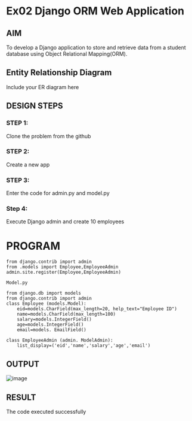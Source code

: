 # Ex02 Django ORM Web Application

## AIM
To develop a Django application to store and retrieve data from a student database using Object Relational Mapping(ORM).

## Entity Relationship Diagram

Include your ER diagram here

## DESIGN STEPS

### STEP 1:
Clone the problem from the github

### STEP 2:
Create a new app

### STEP 3:
Enter the code for admin.py and model.py

### Step 4:
Execute Django admin and create 10 employees

# PROGRAM
```
from django.contrib import admin
from .models import Employee,EmployeeAdmin
admin.site.register(Employee,EmployeeAdmin)

Model.py

from django.db import models
from django.contrib import admin
class Employee (models.Model): 
    eid=models.CharField(max_length=20, help_text="Employee ID") 
    name=models.CharField(max_length=100) 
    salary=models.IntegerField()
    age=models.IntegerField()
    email=models. EmailField()

class EmployeeAdmin (admin. ModelAdmin):
    list_display=('eid','name','salary','age','email')
```
## OUTPUT

![image](https://user-images.githubusercontent.com/113497104/233416670-f43ec1e9-a801-43b9-ab9c-852009a3509c.png)

## RESULT
The code executed successfully
